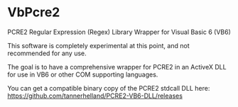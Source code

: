 # VbPcre2
PCRE2 Regular Expression (Regex) Library Wrapper for Visual Basic 6 (VB6)

This software is completely experimental at this point, and not recommended for any use.

The goal is to have a comprehensive wrapper for PCRE2 in an ActiveX DLL for use in VB6 or other COM supporting languages.

You can get a compatible binary copy of the PCRE2 stdcall DLL here: https://github.com/tannerhelland/PCRE2-VB6-DLL/releases